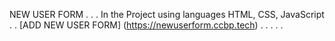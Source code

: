 NEW USER FORM
.
.
.
In the Project using languages HTML, CSS, JavaScript
.
.
[ADD NEW USER FORM] (https://newuserform.ccbp.tech)
.
.
.
.
.
